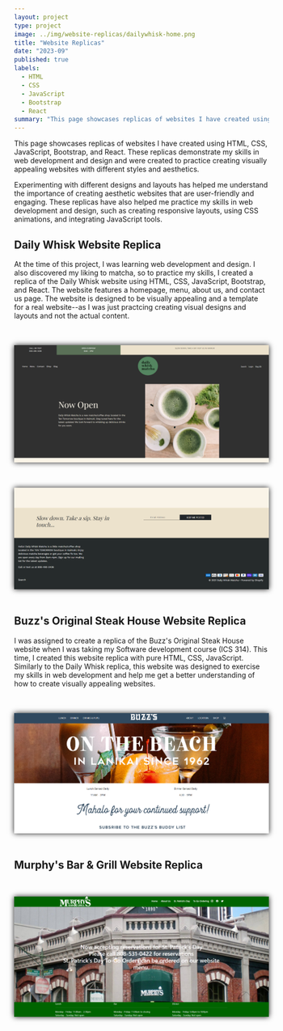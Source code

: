 ```yaml
---
layout: project
type: project
image: ../img/website-replicas/dailywhisk-home.png
title: "Website Replicas"
date: "2023-09"
published: true
labels:
  - HTML
  - CSS
  - JavaScript
  - Bootstrap
  - React
summary: "This page showcases replicas of websites I have created using HTML, CSS, JavaScript, Bootstrap, and React. These replicas demonstrate my skills in web development and design."
---
```


This page showcases replicas of websites I have created using HTML, CSS, JavaScript, Bootstrap, and React. These replicas demonstrate my skills in web development and design and were created to practice creating visually appealing websites with different styles and aesthetics. 

Experimenting with different designs and layouts has helped me understand the importance of creating aesthetic websites that are user-friendly and engaging. These replicas have also helped me practice my skills in web development and design, such as creating responsive layouts, using CSS animations, and integrating JavaScript tools.

## Daily Whisk Website Replica

At the time of this project, I was learning web development and design. I also discovered my liking to matcha, so to practice my skills, I created a replica of the Daily Whisk website using HTML, CSS, JavaScript, Bootstrap, and React. The website features a homepage, menu, about us, and contact us page. The website is designed to be visually appealing and a template for a real website--as I was just practcing creating visual designs and layouts and not the actual content.

<div class="text-center p-4">
<img class="img-fluid" src="../img/website-replicas/dailywhisk-home.png" width="1600px" style="margin: 50px auto; display: block; box-shadow: 0 0 10px; width: auto;" alt="picture">
</div>

<img class="img-fluid" src="../img/website-replicas/bottom-dailywhisk.png" width="1600px" style="margin: 50px auto; display: block; box-shadow: 0 0 10px; width: auto;" alt="picture">

## Buzz's Original Steak House Website Replica

I was assigned to create a replica of the Buzz's Original Steak House website when I was taking my Software development course (ICS 314). This time, I created this website replica with pure HTML, CSS, JavaScript. Similarly to the Daily Whisk replica, this website was designed to exercise my skills in web development and help me get a better understanding of how to create visually appealing websites.

<img class="img-fluid" src="../img/website-replicas/buzzs-homepage.png" width="600px" style="margin: 50px auto; display: block; box-shadow: 0 0 10px; width: auto;" alt="picture">

## Murphy's Bar & Grill Website Replica

<img class="img-fluid" src="../img/website-replicas/murphys-homepage.png" width="600px" style="margin: 50px auto; display: block; box-shadow: 0 0 10px; width: auto;" alt="picture">

